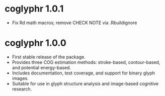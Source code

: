 # coglyphr 1.0.1
- Fix Rd math macros; remove CHECK NOTE via .Rbuildignore

# coglyphr 1.0.0

- First stable release of the package.
- Provides three COG estimation methods: stroke-based, contour-based, and potential energy-based.
- Includes documentation, test coverage, and support for binary glyph images.
- Suitable for use in glyph structure analysis and image-based cognitive research.
